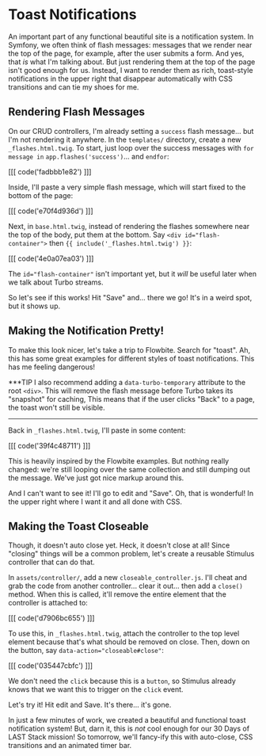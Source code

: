 # Toast Notifications

An important part of any functional beautiful site is a notification system. In
Symfony, we often think of flash messages: messages that we render near the
top of the page, for example, after the user submits a form. And yes, that *is*
what I'm talking about. But just rendering them at the top of the page isn't good
enough for us. Instead, I want to render them as rich, toast-style notifications
in the upper right that disappear automatically with CSS transitions and can tie
my shoes for me.

## Rendering Flash Messages

On our CRUD controllers, I'm already setting a `success` flash message... but I'm
not rendering it anywhere. In the `templates/` directory, create a new `_flashes.html.twig`.
To start, just loop over the success messages with `for message in`
`app.flashes('success')`... and `endfor`:

[[[ code('fadbbb1e82') ]]]

Inside, I'll paste a very simple flash message, which will start fixed to the bottom
of the page:

[[[ code('e70f4d936d') ]]]

Next, in `base.html.twig`, instead of rendering the flashes somewhere near the top
of the body, put them at the bottom. Say `<div id="flash-container">` then
`{{ include('_flashes.html.twig') }}`:

[[[ code('4e0a07ea03') ]]]

The `id="flash-container"` isn't important yet, but it *will* be useful later when
we talk about Turbo streams.

So let's see if this works! Hit "Save" and... there we go! It's in a weird spot,
but it shows up.

## Making the Notification Pretty!

To make this look nicer, let's take a trip to Flowbite. Search for "toast". Ah,
this has some great examples for different styles of toast notifications. This
has me feeling dangerous!

***TIP
I also recommend adding a `data-turbo-temporary` attribute to the root `<div>`.
This will remove the flash message before Turbo takes its "snapshot" for caching,
This means that if the user clicks "Back" to a page, the toast won't still be visible.
***

Back in `_flashes.html.twig`, I'll paste in some content:

[[[ code('39f4c48711') ]]]

This is heavily inspired by the Flowbite examples. But nothing really changed:
we're still looping over the same collection and still dumping out the message.
We've just got nice markup around this.

And I can't want to see it! I'll go to edit and "Save". Oh, that is wonderful!
In the upper right where I want it and all done with CSS.

## Making the Toast Closeable

Though, it doesn't auto close yet. Heck, it doesn't close at all! Since "closing"
things will be a common problem, let's create a reusable Stimulus controller that
can do that.

In `assets/controller/`, add a new `closeable_controller.js`. I'll cheat and
grab the code from another controller... clear it out... then add a `close()` method.
When this is called, it'll remove the entire element that the controller is attached
to:

[[[ code('d7906bc655') ]]]

To use this, in `_flashes.html.twig`, attach the controller to the top level element
because that's what should be removed on close. Then, down on the button, say
`data-action="closeable#close"`:

[[[ code('035447cbfc') ]]]

We don't need the `click` because this is a `button`, so Stimulus already knows that
we want this to trigger on the `click` event.

Let's try it! Hit edit and Save. It's there... it's gone.

In just a few minutes of work, we created a beautiful and functional toast
notification system! But, darn it, this is *not* cool enough for our 30 Days of
LAST Stack mission! So tomorrow, we'll fancy-ify this with auto-close, CSS
transitions and an animated timer bar.
